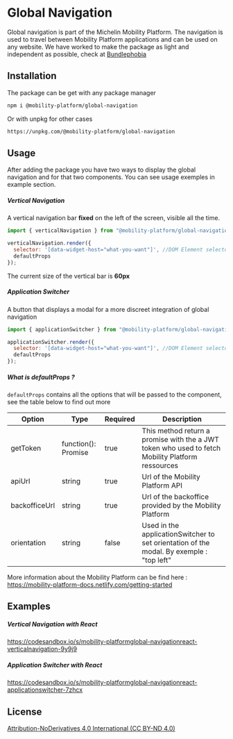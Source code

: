 # Global Navigation

Global navigation is part of the Michelin Mobility Platform. The navigation is used to travel between Mobility Platform applications and can be used on any website.
We have worked to make the package as light and independent as possible, check at [Bundlephobia](https://bundlephobia.com/result?p=@mobility-platform/global-navigation)

## Installation

The package can be get with any package manager

```bash
npm i @mobility-platform/global-navigation
```

Or with unpkg for other cases

```bash
https://unpkg.com/@mobility-platform/global-navigation
```

## Usage

After adding the package you have two ways to display the global navigation and for that two components.
You can see usage exemples in example section.

##### Vertical Navigation

A vertical navigation bar **fixed** on the left of the screen, visible all the time.

```javascript
import { verticalNavigation } from "@mobility-platform/global-navigation";

verticalNavigation.render({
  selector: '[data-widget-host="what-you-want"]', //DOM Element selector
  defaultProps
});
```

The current size of the vertical bar is **60px**

##### Application Switcher

A button that displays a modal for a more discreet integration of global navigation

```javascript
import { applicationSwitcher } from "@mobility-platform/global-navigation";

applicationSwitcher.render({
  selector: '[data-widget-host="what-you-want"]', //DOM Element selector
  defaultProps
});
```

##### What is defaultProps ?

`defaultProps` contains all the options that will be passed to the component, see the table below to find out more

| Option        | Type                | Required | Description                                                                                      |
| ------------- | ------------------- | -------- | ------------------------------------------------------------------------------------------------ |
| getToken      | function(): Promise | true     | This method return a promise with the a JWT token who used to fetch Mobility Platform ressources |
| apiUrl        | string              | true     | Url of the Mobility Platform API                                                                 |
| backofficeUrl | string              | true     | Url of the backoffice provided by the Mobility Platform                                          |
| orientation   | string              | false    | Used in the applicationSwitcher to set orientation of the modal. By exemple : "top left"         |

More information about the Mobility Platform can be find here : https://mobility-platform-docs.netlify.com/getting-started

## Examples

##### Vertical Navigation with React

https://codesandbox.io/s/mobility-platformglobal-navigationreact-verticalnavigation-9y9j9

##### Application Switcher with React

https://codesandbox.io/s/mobility-platformglobal-navigationreact-applicationswitcher-7zhcx

## License

[Attribution-NoDerivatives 4.0 International (CC BY-ND 4.0)](https://creativecommons.org/licenses/by-nd/4.0/)
